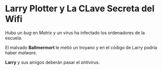 # Larry Plotter y La CLave Secreta del Wifi

Hubo un *bug* en *Matrix* y un virus ha infectado
los ordenadores de la escuela.


El malvado **Ballmermort** le metió un troyano
y en el código de Larry podría haber *malware*.

**Larry** y sus amigos deberán pasar el *antivirus*.

